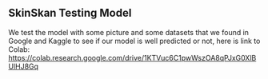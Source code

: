 ## SkinSkan Testing Model 

We test the model with some picture and some datasets that we found in Google and Kaggle to see if our model is well predicted or not, here is link to Colab: <br> https://colab.research.google.com/drive/1KTVuc6C1pwWszOA8qPJxG0XlBUlHJ8Gq 